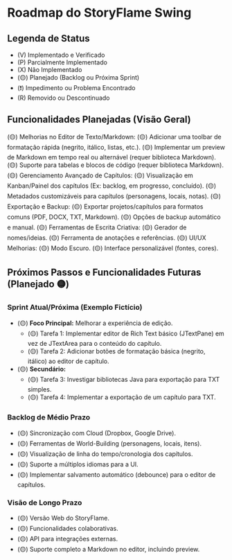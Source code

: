 # Roadmap do StoryFlame Swing

## Legenda de Status
- (V) Implementado e Verificado
- (P) Parcialmente Implementado
- (X) Não Implementado
- (🟡) Planejado (Backlog ou Próxima Sprint)
- (❗) Impedimento ou Problema Encontrado
- (R) Removido ou Descontinuado

## Funcionalidades Planejadas (Visão Geral)
(🟡) Melhorias no Editor de Texto/Markdown:
    (🟡) Adicionar uma toolbar de formatação rápida (negrito, itálico, listas, etc.).
    (🟡) Implementar um preview de Markdown em tempo real ou alternável (requer biblioteca Markdown).
    (🟡) Suporte para tabelas e blocos de código (requer biblioteca Markdown).
(🟡) Gerenciamento Avançado de Capítulos:
    (🟡) Visualização em Kanban/Painel dos capítulos (Ex: backlog, em progresso, concluído).
    (🟡) Metadados customizáveis para capítulos (personagens, locais, notas).
(🟡) Exportação e Backup:
    (🟡) Exportar projetos/capítulos para formatos comuns (PDF, DOCX, TXT, Markdown).
    (🟡) Opções de backup automático e manual.
(🟡) Ferramentas de Escrita Criativa:
    (🟡) Gerador de nomes/ideias.
    (🟡) Ferramenta de anotações e referências.
(🟡) UI/UX Melhorias:
    (🟡) Modo Escuro.
    (🟡) Interface personalizável (fontes, cores).

## Próximos Passos e Funcionalidades Futuras (Planejado 🟡)

### Sprint Atual/Próxima (Exemplo Fictício)
- (🟡) **Foco Principal:** Melhorar a experiência de edição.
    - (🟡) Tarefa 1: Implementar editor de Rich Text básico (JTextPane) em vez de JTextArea para o conteúdo do capítulo.
    - (🟡) Tarefa 2: Adicionar botões de formatação básica (negrito, itálico) ao editor de capítulo.
- (🟡) **Secundário:**
    - (🟡) Tarefa 3: Investigar bibliotecas Java para exportação para TXT simples.
    - (🟡) Tarefa 4: Implementar a exportação de um capítulo para TXT.

### Backlog de Médio Prazo
- (🟡) Sincronização com Cloud (Dropbox, Google Drive).
- (🟡) Ferramentas de World-Building (personagens, locais, itens).
- (🟡) Visualização de linha do tempo/cronologia dos capítulos.
- (🟡) Suporte a múltiplos idiomas para a UI.
- (🟡) Implementar salvamento automático (debounce) para o editor de capítulos.

### Visão de Longo Prazo
- (🟡) Versão Web do StoryFlame.
- (🟡) Funcionalidades colaborativas.
- (🟡) API para integrações externas.
- (🟡) Suporte completo a Markdown no editor, incluindo preview.
